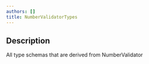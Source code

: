 ```yaml
---
authors: []
title: NumberValidatorTypes
---
```


## Description

All type schemas that are derived from NumberValidator
